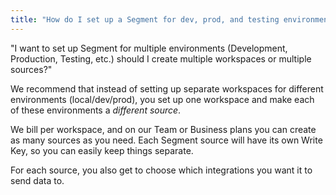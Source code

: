 ```yaml
---
title: "How do I set up a Segment for dev, prod, and testing environments?"
---
```

"I want to set up Segment for multiple environments (Development, Production, Testing, etc.) should I create multiple workspaces or multiple sources?"

We recommend that instead of setting up separate workspaces for different environments (local/dev/prod), you set up one workspace and make each of these environments a _different source_. 

We bill per workspace, and on our Team or Business plans you can create as many sources as you need. Each Segment source will have its own Write Key, so you can easily keep things separate.

For each source, you also get to choose which integrations you want it to send data to.
